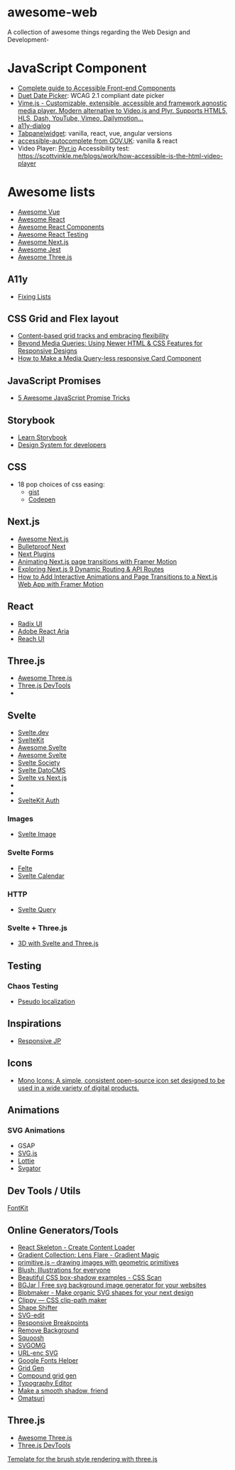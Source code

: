 # awesome-web
A collection of awesome things regarding the Web Design and Development-

# JavaScript Component

* [Complete guide to Accessible Front-end Components](https://www.smashingmagazine.com/2021/03/complete-guide-accessible-front-end-components/)
* [Duet Date Picker](https://github.com/duetds/date-picker): WCAG 2.1 compliant date picker
* [Vime.js - Customizable, extensible, accessible and framework agnostic media player. Modern alternative to Video.js and Plyr. Supports HTML5, HLS, Dash, YouTube, Vimeo, Dailymotion...](https://vimejs.com/)
* [a11y-dialog](https://github.com/HugoGiraudel/a11y-dialog)
* [Tabpanelwidget](https://tabpanelwidget.com/#le-code): vanilla, react, vue, angular versions
* [accessible-autocomplete from GOV.UK](https://github.com/alphagov/accessible-autocomplete): vanilla & react
* Video Player: [Plyr.io](https://plyr.io/)
  Accessibility test: https://scottvinkle.me/blogs/work/how-accessible-is-the-html-video-player


# Awesome lists

* [Awesome Vue](https://github.com/vuejs/awesome-vue)
* [Awesome React](https://github.com/enaqx/awesome-react)
* [Awesome React Components](https://github.com/brillout/awesome-react-components)
* [Awesome React Testing](https://github.com/infinitered/awesome-react-testing)
* [Awesome Next.js](https://github.com/unicodeveloper/awesome-nextjs)
* [Awesome Jest](https://github.com/jest-community/awesome-jest)
* [Awesome Three.js](https://github.com/fritx/awesome-threejs)


## A11y

* [Fixing Lists](https://www.scottohara.me/blog/2019/01/12/lists-and-safari.html)


## CSS Grid and Flex layout

* [Content-based grid tracks and embracing flexibility](https://hiddedevries.nl/en/blog/2019-02-23-content-based-grid-tracks-and-embracing-flexibility)
* [Beyond Media Queries: Using Newer HTML & CSS Features for Responsive Designs](https://css-tricks.com/beyond-media-queries-using-newer-html-css-features-for-responsive-designs/)
* [How to Make a Media Query-less responsive Card Component ](https://css-tricks.com/how-to-make-a-media-query-less-card-component/)


## JavaScript Promises

* [5 Awesome JavaScript Promise Tricks](https://davidwalsh.name/javascript-promise-tricks)



## Storybook

* [Learn Storybook](https://www.learnstorybook.com/)
* [Design System for developers](https://www.learnstorybook.com/design-systems-for-developers/react/en/introduction/)


## CSS

* 18 pop choices of css easing:
    * [gist](https://gist.github.com/argyleink/36e1c0153d2a783d513bd29c9f25aaf2)
    * [Codepen](https://codepen.io/argyleink/pen/BajvPLz)


## Next.js

* [Awesome Next.js](https://github.com/unicodeveloper/awesome-nextjs)
* [Bulletproof Next](https://getstarted.sh/bulletproof-next)
* [Next Plugins](https://github.com/vercel/next-plugins)
* [Animating Next.js page transitions with Framer Motion](https://reacttricks.com/animating-next-page-transitions-with-framer-motion/)
* [Exploring Next.js 9 Dynamic Routing & API Routes](https://reacttricks.com/exploring-next-9-dynamic-routing-and-api-routes/)
* [How to Add Interactive Animations and Page Transitions to a Next.js Web App with Framer Motion](https://www.freecodecamp.org/news/how-to-add-interactive-animations-and-page-transitions-to-a-next-js-web-app-with-framer-motion/#step-3-adding-page-transitions-with-framer-motion-to-a-next-js-app)


## React

* [Radix UI](https://www.radix-ui.com/)
* [Adobe React Aria](https://react-spectrum.adobe.com/react-aria)
* [Reach UI](https://reach.tech/)


## Three.js

* [Awesome Three.js](https://github.com/fritx/awesome-threejs)
* [Three.js DevTools](https://github.com/threejs/three-devtools)
* [](https://github.com/ektogamat/threejs-andy-bolierplate)



## Svelte

* [Svelte.dev](https://svelte.dev)
* [SvelteKit](https://kit.svelte.dev/)
* [Awesome Svelte](https://github.com/TheComputerM/awesome-svelte)
* [Awesome Svelte](https://github.com/rocketlaunchr/awesome-svelte)
* [Svelte Society](https://sveltesociety.dev/)
* [Svelte DatoCMS](https://github.com/lukaszwisniewski88/svelte-datocms)
* [Svelte vs Next.js](https://gist.github.com/nberlette/c7ee7e1773fb55cf4ff1b713e748969e)
* [](https://github.com/stephane-vanraes/renderless-svelte)
* [](https://www.houdinigraphql.com)
* [SvelteKit Auth](https://github.com/Dan6erbond/sk-auth)


### Images
* [Svelte Image](https://github.com/matyunya/svelte-image)


### Svelte Forms

* [Felte](https://felte.dev/)
* [Svelte Calendar](https://6edesign.github.io/svelte-calendar/)

### HTTP
* [Svelte Query](https://sveltequery.vercel.app/)

### Svelte + Three.js

* [3D with Svelte and Three.js](https://javascript.plainenglish.io/3d-with-svelte-and-three-js-f4366f342f9f)



## Testing

### Chaos Testing

* [Pseudo localization](https://github.com/tryggvigy/pseudo-localization)


## Inspirations

* [Responsive JP](https://responsive-jp.com)


## Icons

* [Mono Icons: A simple, consistent open-source icon set designed to be used in a wide variety of digital products.](https://icons.mono.company/)


## Animations

### SVG Animations

* GSAP
* [SVG.js](https://svgjs.com/docs/3.0/)
* [Lottie](https://airbnb.design/lottie/)
* [Svgator](svgator.com)


## Dev Tools / Utils

[FontKit](https://github.com/foliojs/fontkit)


## Online Generators/Tools

* [React Skeleton - Create Content Loader](https://skeletonreact.com/)
* [Gradient Collection: Lens Flare - Gradient Magic](https://www.gradientmagic.com/collection/lensflare)
* [primitive.js – drawing images with geometric primitives](https://ondras.github.io/primitive.js/)
* [Blush: Illustrations for everyone](https://blush.design/)
* [Beautiful CSS box-shadow examples - CSS Scan](https://getcssscan.com/css-box-shadow-examples)
* [BGJar | Free svg background image generator for your websites](https://bgjar.com/)
* [Blobmaker - Make organic SVG shapes for your next design](https://www.blobmaker.app/)
* [Clippy — CSS clip-path maker](https://bennettfeely.com/clippy/)
* [Shape Shifter](https://shapeshifter.design/)
* [SVG-edit](https://svg-edit.github.io/svgedit/releases/svg-edit-2.8.1/svg-editor.html)
* [Responsive Breakpoints](https://www.responsivebreakpoints.com/)
* [Remove Background](https://www.remove.bg/)
* [Squoosh](https://squoosh.app/editor)
* [SVGOMG](https://jakearchibald.github.io/svgomg/)
* [URL-enc SVG](https://yoksel.github.io/url-encoder/)
* [Google Fonts Helper](https://google-webfonts-helper.herokuapp.com/fonts)
* [Grid Gen](https://cssgrid-generator.netlify.com/)
* [Compound grid gen](https://codepen.io/michellebarker/full/zYOMYWv)
* [Typography Editor](https://codyhouse.co/ds/globals/typography)
* [Make a smooth shadow, friend](https://brumm.af/shadows)
* [Omatsuri](https://omatsuri.app/)



## Three.js

* [Awesome Three.js](https://github.com/fritx/awesome-threejs)
* [Three.js DevTools](https://github.com/threejs/three-devtools)

[](https://market.pmnd.rs/)
[](https://github.com/pmndrs/racing-game)
[](https://www.blender-models.com/)
[](https://docs.pmnd.rs/a11y/introduction)
[](https://docs.pmnd.rs/react-three-fiber/getting-started/introduction)
[](https://slimery.art/)
[](https://rogueengine.io/)
[](https://github.com/pmndrs/drei)
[](https://sketchfab.com/store)
[](https://github.com/pmndrs/gltfjsx)
[](https://www.kenney.nl/assets/particle-pack)
[](https://github.com/nidorx/matcaps)
[](https://quaternius.com/)
[](https://polyhaven.com/)
[](https://matheowis.github.io/HDRI-to-CubeMap/)
[](https://3dtextures.me/)
[](https://www.poliigon.com/)
[](https://threejs.org/editor/)
[](https://github.com/KhronosGroup/glTF-Sample-Models)
[](https://google.github.io/draco/)
[](https://readyplayer.me/)
[](https://opengameart.org/content/skiingpenguins-skybox-pack)
[](https://www.mixamo.com/#/)
[](https://www.soundboard.com/sb/starwarsfx)
[](https://discoverthreejs.com/tips-and-tricks/)
[](https://github.com/yomotsu/camera-controls)
[](https://www.kenney.nl/)
[](https://discoverthreejs.com/)
[](https://github.com/protectwise/troika/tree/master/packages/troika-three-text)
[](https://www.turbosquid.com/)
[](https://nilooy.github.io/character-animation-combiner/)
[](https://codesandbox.io/s/clouds-mbfzf?file=/src/App.js)
[](https://gltf.report/)
[](https://lab.julienverneaut.com/matcap-editor/)
[](https://marketplace.rogueengine.io/)


[Template for the brush style rendering with three.js](https://github.com/Sekuta82/oil-on-threejs-template)
